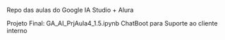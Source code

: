 Repo das aulas do Google IA Studio + Alura

Projeto Final: GA_AI_PrjAula4_1.5.ipynb
ChatBoot para Suporte ao cliente interno
